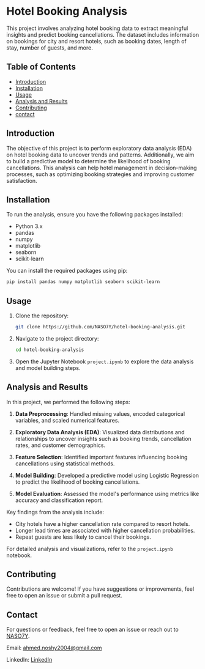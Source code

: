 
# Hotel Booking Analysis

This project involves analyzing hotel booking data to extract meaningful insights and predict booking cancellations. The dataset includes information on bookings for city and resort hotels, such as booking dates, length of stay, number of guests, and more.

## Table of Contents

- [Introduction](#introduction)
- [Installation](#installation)
- [Usage](#usage)
- [Analysis and Results](#analysis-and-results)
- [Contributing](#contributing)
- [contact](#contact)
  
## Introduction

The objective of this project is to perform exploratory data analysis (EDA) on hotel booking data to uncover trends and patterns. Additionally, we aim to build a predictive model to determine the likelihood of booking cancellations. This analysis can help hotel management in decision-making processes, such as optimizing booking strategies and improving customer satisfaction.

## Installation

To run the analysis, ensure you have the following packages installed:

- Python 3.x
- pandas
- numpy
- matplotlib
- seaborn
- scikit-learn

You can install the required packages using pip:

```bash
pip install pandas numpy matplotlib seaborn scikit-learn
```

## Usage

1. Clone the repository:

   ```bash
   git clone https://github.com/NASO7Y/hotel-booking-analysis.git
   ```

2. Navigate to the project directory:

   ```bash
   cd hotel-booking-analysis
   ```

3. Open the Jupyter Notebook `project.ipynb` to explore the data analysis and model building steps.

## Analysis and Results

In this project, we performed the following steps:

1. **Data Preprocessing**: Handled missing values, encoded categorical variables, and scaled numerical features.

2. **Exploratory Data Analysis (EDA)**: Visualized data distributions and relationships to uncover insights such as booking trends, cancellation rates, and customer demographics.

3. **Feature Selection**: Identified important features influencing booking cancellations using statistical methods.

4. **Model Building**: Developed a predictive model using Logistic Regression to predict the likelihood of booking cancellations.

5. **Model Evaluation**: Assessed the model's performance using metrics like accuracy and classification report.

Key findings from the analysis include:

- City hotels have a higher cancellation rate compared to resort hotels.
- Longer lead times are associated with higher cancellation probabilities.
- Repeat guests are less likely to cancel their bookings.

For detailed analysis and visualizations, refer to the `project.ipynb` notebook.

## Contributing

Contributions are welcome! If you have suggestions or improvements, feel free to open an issue or submit a pull request.

## Contact

For questions or feedback, feel free to open an issue or reach out to [NASO7Y](https://github.com/NASO7Y).

Email: ahmed.noshy2004@gmail.com

LinkedIn: [LinkedIn](https://www.linkedin.com/in/nos7y/)
